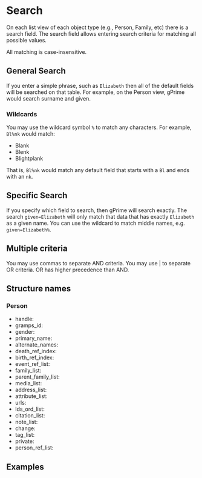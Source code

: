 # Search

On each list view of each object type (e.g., Person, Family, etc) there is a search field. The search field allows entering search criteria for matching all possible values.

All matching is case-insensitive.

## General Search

If you enter a simple phrase, such as `Elizabeth` then all of the default fields will be searched on that table. For example, on the Person view, gPrime would search surname and given.

### Wildcards

You may use the wildcard symbol `%` to match any characters. For example, `Bl%nk` would match:

* Blank
* Blenk
* Blightplank

That is, `Bl%nk` would match any default field that starts with a `Bl` and ends with an `nk`.

## Specific Search

If you specify which field to search, then gPrime will search exactly. The search `given=Elizabeth` will only match that data that has exactly `Elizabeth` as a given name. You can use the wildcard to match middle names, e.g. `given=Elizabeth%`.

## Multiple criteria

You may use commas to separate AND criteria. You may use | to separate OR criteria. OR has higher precedence than AND. 

## Structure names

### Person

* handle:  
* gramps_id: 
* gender: 
* primary_name: 
* alternate_names: 
* death_ref_index: 
* birth_ref_index: 
* event_ref_list: 
* family_list: 
* parent_family_list: 
* media_list: 
* address_list: 
* attribute_list: 
* urls: 
* lds_ord_list: 
* citation_list: 
* note_list: 
* change: 
* tag_list: 
* private: 
* person_ref_list: 

## Examples

